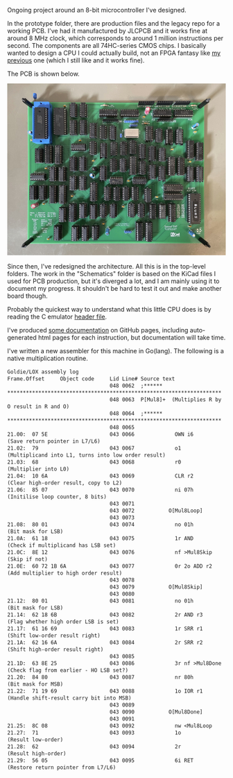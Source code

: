 Ongoing project around an 8-bit microcontroller I've designed.

In the prototype folder, there are production files and the legacy repo for a working PCB. I've had it manufactured by JLCPCB and it works fine at around 8 MHz clock, which corresponds to around 1 million instructions per second. The components are all 74HC-series CMOS chips. I basically wanted to design a CPU I could actually build, not an FPGA fantasy like
[my previous](https://github.com/Dosflange/Paver)
one (which I still like and it works fine).

The PCB is shown below.

![CPU board](https://github.com/Dosflange/Myth/blob/main/Controller-Board_abu.jpg)

Since then, I've redesigned the architecture. All this is in the top-level folders.
The work in the "Schematics" folder is based on the KiCad files I used for PCB production, but it's diverged a lot, and I am mainly using it to document my progress. It shouldn't be hard to test it out and make another board though.

Probably the quickest way to understand what this little CPU does is by reading the C emulator
[header file](https://github.com/Dosflange/Myth/blob/main/Dev/src/myth.h).

I've produced [some documentation](https://dosflange.github.io/Myth/) on GitHub pages, including auto-generated html pages for each instruction, but documentation will take time.

I've written a new assembler for this machine in Go(lang). The following is a native multiplication routine.

```
Goldie/LOX assembly log
Frame.Offset     Object code     Lid Line# Source text
                                 048 0062  ;****** *********************************************************************
                                 048 0063  P[Mul8]+  (Multiplies R by O result in R and O)
                                 048 0064  ;****** *********************************************************************
                                 048 0065  
21.00:  07 5E                    043 0066             OWN i6        (Save return pointer in L7/L6)
21.02:  79                       043 0067             o1            (Multiplicand into L1, turns into low order result)
21.03:  68                       043 0068             r0            (Multiplier into L0)
21.04:  10 6A                    043 0069             CLR r2        (Clear high-order result, copy to L2)
21.06:  85 07                    043 0070             ni 07h        (Initilise loop counter, 8 bits)
                                 043 0071  
                                 043 0072           O[Mul8Loop]
                                 043 0073        
21.08:  80 01                    043 0074             no 01h        (Bit mask for LSB)
21.0A:  61 18                    043 0075             1r AND        (Check if multiplicand has LSB set)
21.0C:  8E 12                    043 0076             nf >Mul8Skip  (Skip if not)
21.0E:  60 72 1B 6A              043 0077             0r 2o ADD r2  (Add multiplier to high order result)
                                 043 0078  
                                 043 0079           O[Mul8Skip]
                                 043 0080  
21.12:  80 01                    043 0081             no 01h        (Bit mask for LSB)
21.14:  62 18 6B                 043 0082             2r AND r3     (Flag whether high order LSB is set)
21.17:  61 16 69                 043 0083             1r SRR r1      (Shift low-order result right)
21.1A:  62 16 6A                 043 0084             2r SRR r2       (Shift high-order result right)
                                 043 0085  
21.1D:  63 8E 25                 043 0086             3r nf >Mul8Done  (Check flag from earlier - HO LSB set?)
21.20:  84 80                    043 0087             nr 80h          (Bit mask for MSB)
21.22:  71 19 69                 043 0088             1o IOR r1     (Handle shift-result carry bit into MSB)
                                 043 0089  
                                 043 0090           O[Mul8Done]
                                 043 0091  
21.25:  8C 08                    043 0092             nw <Mul8Loop
21.27:  71                       043 0093             1o            (Result low-order)
21.28:  62                       043 0094             2r            (Result high-order)
21.29:  56 05                    043 0095             6i RET        (Restore return pointer from L7/L6)
```



